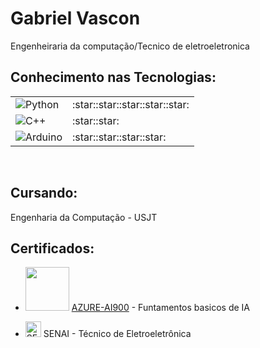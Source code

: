 # Gabriel Vascon
Engenheiraria da computação/Tecnico de eletroeletronica<br>
<h2>Conhecimento nas Tecnologias:</h2>
<table>
  <tr>
    <td><img src="https://img.shields.io/badge/Python-14354C?style=for-the-badge&logo=python&logoColor=white" alt="Python"/></td>
    <td>:star::star::star::star::star:</td>
  </tr>
  <tr>
    <td><img src="https://img.shields.io/badge/C%2B%2B-00599C?style=for-the-badge&logo=c%2B%2B&logoColor=white" alt="C++"/></td>
    <td>:star::star:</td>
  </tr>
  <tr>
    <td><img src="https://img.shields.io/badge/Arduino-00979D?style=for-the-badge&logo=arduino&logoColor=white" alt="Arduino"/></td>
    <td>:star::star::star::star:</td>
  </tr>
</table><br>

## Cursando:
Engenharia da Computação - USJT

## Certificados:

- <img src="https://th.bing.com/th/id/OIP.1PgtDdrpChFFaywWHt-WgQAAAA?rs=1&pid=ImgDetMain" width="" height="70"/> [AZURE-AI900](https://www.credly.com/badges/37155a3a-cdef-45d3-a669-bb7f14af3aea/public_url) - Funtamentos basicos de IA




- <img src="https://logodownload.org/wp-content/uploads/2019/08/senai-logo.png" alt="SENAI - Técnico de Eletroeletrônica" width="" height="25"/> SENAI - Técnico de Eletroeletrônica <br>
